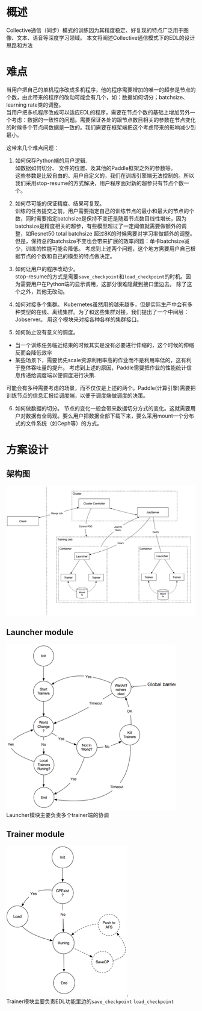 # 概述
Collective通信（同步）模式的训练因为其精度稳定、好复现的特点广泛用于图像、文本、语音等深度学习领域。
本文将阐述Collective通信模式下的EDL的设计思路和方法

# 难点
当用户把自己的单机程序改成多机程序，他的程序需要增加的唯一的超参是节点的个数，由此带来的程序的改动可能会有几个，如：数据如何切分；batchsize、learning rate类的调整。  
当用户把多机程序改成可以适应EDL的程序，需要在节点个数的基础上增加另外一个考虑：数据的一致性的问题。需要保证各处的跟节点数目相关的参数在节点变化的时候多个节点间数据是一致的。我们需要在框架端把这个考虑带来的影响减少到最小。

这带来几个难点问题：

1. 如何保存Python端的用户逻辑.   
如数据如何切分、 文件的位置、及其他的Paddle框架之外的参数等。   
这些参数是比较自由的、用户自定义的，我们在训练引擎端无法控制的。所以我们采用stop-resume的方式解决，用户程序面对新的超参只有节点个数一个。

2. 如何尽可能的保证精度、结果可复现。   
训练的任务提交之前，用户需要指定自己的训练节点的最小和最大的节点的个数，同时需要指定batchsize是保持不变还是随着节点数目线性增长，因为batchsize是精度相关的超参，有些模型超过了一定阈值就需要做额外的调整，如Resnet50 total batchsize 超过8K的时候需要对学习率做额外的调整。
但是，保持总的batchsize不变也会带来扩展的效率问题：单卡batchsize减少，训练的性能可能会降低。
考虑到上述两个问题，这个地方需要用户自己根据节点的个数和自己的模型的特点做决定。

3. 如何让用户的程序改动少。   
stop-resume的方式是需要`save_checkpoint`和`load_checkpoint`的时机。因为需要用户在Python端的显示调用，这部分很难隐藏到接口里边去。
除了这个之外，其他无改动。

4. 如何对接多个集群。
Kubernetes虽然用的越来越多，但是实际生产中会有多种类型的在线、离线集群。为了和这些集群对接，我们提出了一个中间层：Jobserver。
用这个模块来对接各种各样的集群接口。

5. 如何防止没有意义的调度。
  - 当一个训练任务临近结束的时候其实是没有必要进行伸缩的，这个时候的伸缩反而会降低效率
  - 某些场景下，需要优先scale资源利用率高的作业而不是利用率低的，这有利于整体吞吐量的提升。
考虑到上述的原因，Paddle需要把作业的性能统计信息传递给调度端以便调度进行决策.
  
 可能会有多种需要考虑的场景，而不仅仅是上述的两个。Paddle(计算引擎)需要把训练节点的信息汇报给调度端，以便于调度端做调度的决策。
 
 6. 如何做数据的切分。
 节点的变化一般会带来数据切分方式的变化。这就需要用户对数据有全局观。要么用户把数据全部下载下来，要么采用mount一个分布式的文件系统（如Ceph等）的方式。

# 方案设计
## 架构图
<img src="images/edl-arch.png" width="750">

## Launcher module
<img src="images/launcher.png" width="450">  
Launcher模块主要负责多个trainer端的协调

## Trainer module
<img src="images/trainer.png" width="320">.  
Trainer模块主要负责EDL功能里边的`save_checkpoint` `load_checkpoint`
